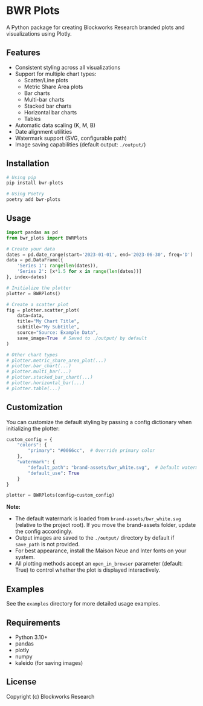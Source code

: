 # BWR Plots

A Python package for creating Blockworks Research branded plots and visualizations using Plotly.

## Features

- Consistent styling across all visualizations
- Support for multiple chart types:
  - Scatter/Line plots
  - Metric Share Area plots
  - Bar charts
  - Multi-bar charts
  - Stacked bar charts
  - Horizontal bar charts
  - Tables
- Automatic data scaling (K, M, B)
- Date alignment utilities
- Watermark support (SVG, configurable path)
- Image saving capabilities (default output: `./output/`)

## Installation

```bash
# Using pip
pip install bwr-plots

# Using Poetry
poetry add bwr-plots
```

## Usage

```python
import pandas as pd
from bwr_plots import BWRPlots

# Create your data
dates = pd.date_range(start='2023-01-01', end='2023-06-30', freq='D')
data = pd.DataFrame({
    'Series 1': range(len(dates)),
    'Series 2': [x*1.5 for x in range(len(dates))]
}, index=dates)

# Initialize the plotter
plotter = BWRPlots()

# Create a scatter plot
fig = plotter.scatter_plot(
    data=data,
    title="My Chart Title",
    subtitle="My Subtitle",
    source="Source: Example Data",
    save_image=True  # Saved to ./output/ by default
)

# Other chart types
# plotter.metric_share_area_plot(...)
# plotter.bar_chart(...)
# plotter.multi_bar(...)
# plotter.stacked_bar_chart(...)
# plotter.horizontal_bar(...)
# plotter.table(...)
```

## Customization

You can customize the default styling by passing a config dictionary when initializing the plotter:

```python
custom_config = {
    "colors": {
        "primary": "#0066cc",  # Override primary color
    },
    "watermark": {
        "default_path": "brand-assets/bwr_white.svg",  # Default watermark location (relative to project root)
        "default_use": True
    }
}

plotter = BWRPlots(config=custom_config)
```

**Note:**
- The default watermark is loaded from `brand-assets/bwr_white.svg` (relative to the project root). If you move the brand-assets folder, update the config accordingly.
- Output images are saved to the `./output/` directory by default if `save_path` is not provided.
- For best appearance, install the Maison Neue and Inter fonts on your system.
- All plotting methods accept an `open_in_browser` parameter (default: True) to control whether the plot is displayed interactively.

## Examples

See the `examples` directory for more detailed usage examples.

## Requirements

- Python 3.10+
- pandas
- plotly
- numpy
- kaleido (for saving images)

## License

Copyright (c) Blockworks Research
